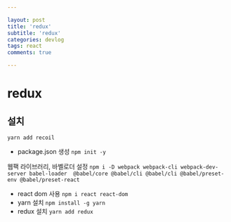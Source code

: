 ```yaml
---

layout: post
title: 'redux'
subtitle: 'redux'
categories: devlog
tags: react
comments: true

---
```


# redux 
## 설치  

`yarn add recoil`  
- package.json 생성
`npm init -y`

웹팩 라이브러리, 바벨로더 설정
`npm i -D webpack webpack-cli webpack-dev-server babel-loader  @babel/core @babel/cli @babel/cli @babel/preset-env @babel/preset-react`
- react dom 사용
`npm i react react-dom`
- yarn 설치
`npm install -g yarn`
- redux 설치
`yarn add redux`  